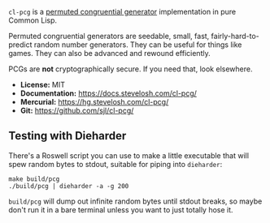 `cl-pcg` is a [permuted congruential generator][pcg] implementation in pure
Common Lisp.

Permuted congruential generators are seedable, small, fast,
fairly-hard-to-predict random number generators.  They can be useful for things
like games.  They can also be advanced and rewound efficiently.

PCGs are **not** cryptographically secure.  If you need that, look elsewhere.

[pcg]: http://www.pcg-random.org/

* **License:** MIT
* **Documentation:** <https://docs.stevelosh.com/cl-pcg/>
* **Mercurial:** <https://hg.stevelosh.com/cl-pcg/>
* **Git:** <https://github.com/sjl/cl-pcg/>

Testing with Dieharder
----------------------

There's a Roswell script you can use to make a little executable that will spew
random bytes to stdout, suitable for piping into `dieharder`:

```
make build/pcg
./build/pcg | dieharder -a -g 200
```

`build/pcg` will dump out infinite random bytes until stdout breaks, so maybe
don't run it in a bare terminal unless you want to just totally hose it.
